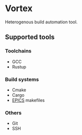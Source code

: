 # Vortex

Heterogenous build automation tool.

## Supported tools

### Toolchains

+ GCC
+ Rustup

### Build systems

+ Cmake
+ Cargo
+ [EPICS](https://epics-controls.org/) makefiles

### Others

+ Git
+ SSH
